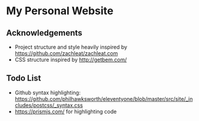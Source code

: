 # My Personal Website

## Acknowledgements

* Project structure and style heavily inspired by <https://github.com/zachleat/zachleat.com>
* CSS structure inspired by <http://getbem.com/>

## Todo List

* Github syntax highlighting: <https://github.com/philhawksworth/eleventyone/blob/master/src/site/_includes/postcss/_syntax.css>
* <https://prismjs.com/> for highlighting code
